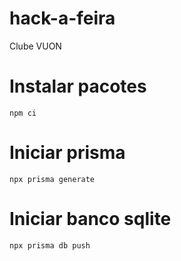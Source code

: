 # hack-a-feira
Clube VUON

# Instalar pacotes
`npm ci`

# Iniciar prisma
`npx prisma generate`

# Iniciar banco sqlite
`npx prisma db push`


